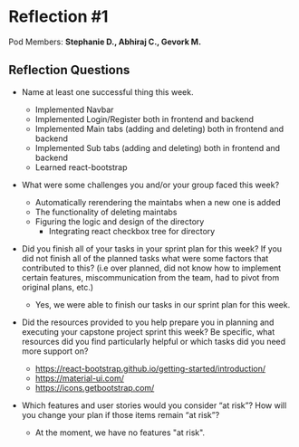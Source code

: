 # Reflection #1

Pod Members: **Stephanie D., Abhiraj C., Gevork M.**

## Reflection Questions

* Name at least one successful thing this week.

  - Implemented Navbar
  - Implemented Login/Register both in frontend and backend
  - Implemented Main tabs (adding and deleting) both in frontend and backend
  - Implemented Sub tabs (adding and deleting) both in frontend and backend
  - Learned react-bootstrap

* What were some challenges you and/or your group faced this week?

  - Automatically rerendering the maintabs when a new one is added
  - The functionality of deleting maintabs
  - Figuring the logic and design of the directory
    - Integrating react checkbox tree for directory

* Did you finish all of your tasks in your sprint plan for this week? If you did not finish all of the planned tasks what were some factors that contributed to this?  (i.e over planned, did not know how to implement certain features, miscommunication from the team, had to pivot from original plans, etc.)

  - Yes, we were able to finish our tasks in our sprint plan for this week.

* Did the resources provided to you help prepare you in planning and executing your capstone project sprint this week? Be specific, what resources did you find particularly helpful or which tasks did you need more support on?

  - https://react-bootstrap.github.io/getting-started/introduction/
  - https://material-ui.com/
  - https://icons.getbootstrap.com/

* Which features and user stories would you consider “at risk”? How will you change your plan if those items remain “at risk”?

  - At the moment, we have no features "at risk".

